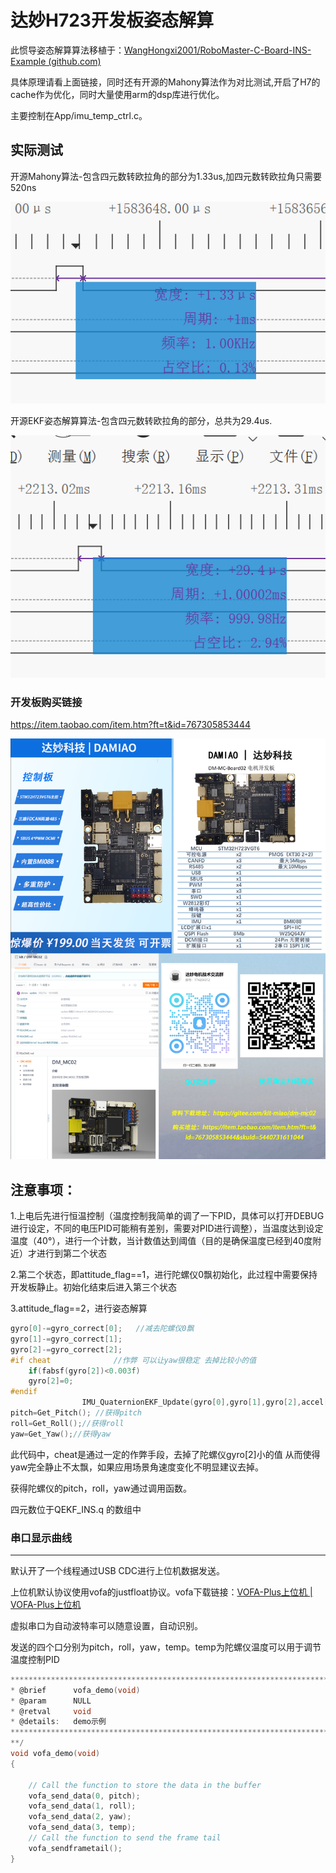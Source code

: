 # 达妙H723开发板姿态解算

此惯导姿态解算算法移植于：[WangHongxi2001/RoboMaster-C-Board-INS-Example (github.com)](https://github.com/WangHongxi2001/RoboMaster-C-Board-INS-Example)

具体原理请看上面链接，同时还有开源的Mahony算法作为对比测试,开启了H7的cache作为优化，同时大量使用arm的dsp库进行优化。

主要控制在App/imu_temp_ctrl.c。

## 实际测试

开源Mahony算法-包含四元数转欧拉角的部分为1.33us,加四元数转欧拉角只需要520ns

![mahony](img/mahony.png)

开源EKF姿态解算算法-包含四元数转欧拉角的部分，总共为29.4us.

![ekf](img/ekf.png)

### 开发板购买链接

https://item.taobao.com/item.htm?ft=t&id=767305853444

![buy](img/buy.png)

## 注意事项：

1.上电后先进行恒温控制（温度控制我简单的调了一下PID，具体可以打开DEBUG进行设定，不同的电压PID可能稍有差别，需要对PID进行调整），当温度达到设定温度（40°），进行一个计数，当计数值达到阈值（目的是确保温度已经到40度附近）才进行到第二个状态

2.第二个状态，即attitude_flag==1，进行陀螺仪0飘初始化，此过程中需要保持开发板静止。初始化结束后进入第三个状态

3.attitude_flag==2，进行姿态解算

```c
gyro[0]-=gyro_correct[0];   //减去陀螺仪0飘
gyro[1]-=gyro_correct[1];
gyro[2]-=gyro_correct[2];
#if cheat              //作弊 可以让yaw很稳定 去掉比较小的值
	if(fabsf(gyro[2])<0.003f)
	gyro[2]=0;
#endif
				IMU_QuaternionEKF_Update(gyro[0],gyro[1],gyro[2],accel[0],accel[1],accel[2]); 
pitch=Get_Pitch(); //获得pitch
roll=Get_Roll();//获得roll
yaw=Get_Yaw();//获得yaw
```

此代码中，cheat是通过一定的作弊手段，去掉了陀螺仪gyro[2]小的值 从而使得yaw完全静止不太飘，如果应用场景角速度变化不明显建议去掉。

获得陀螺仪的pitch，roll，yaw通过调用函数。

四元数位于QEKF_INS.q 的数组中

### 串口显示曲线

***********************************************************************
默认开了一个线程通过USB CDC进行上位机数据发送。

上位机默认协议使用vofa的justfloat协议。vofa下载链接：[VOFA-Plus上位机 | VOFA-Plus上位机](https://www.vofa.plus/)

虚拟串口为自动波特率可以随意设置，自动识别。

发送的四个口分别为pitch，roll，yaw，temp。temp为陀螺仪温度可以用于调节温度控制PID

```c
***********************************************************************
* @brief      vofa_demo(void)
* @param      NULL 
* @retval     void
* @details:   demo示例
***********************************************************************
**/
void vofa_demo(void) 
{

	// Call the function to store the data in the buffer
	vofa_send_data(0, pitch);
	vofa_send_data(1, roll);
	vofa_send_data(2, yaw);
	vofa_send_data(3, temp);
	// Call the function to send the frame tail
	vofa_sendframetail();
}
```